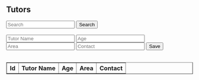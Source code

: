 <head>
	<script src="https://ajax.googleapis.com/ajax/libs/jquery/3.6.1/jquery.min.js"></script>
</head>

## Tutors


<input id="search" placeholder="Search">
<button onclick="search()">Search</button>
<br>
<br>
<input id="tutorname" placeholder="Tutor Name">
<input id="age" placeholder="Age">
<input id="area" placeholder="Area">
<input id="contact" placeholder="Contact">
<button onclick="addTut()">Save</button>
<br>
<br>

<!-- Create table to display question posts -->

<table id="tutorTable" border="1" style="border-collapse: collapse;">
		<tr>
				<th>Id</th>
				<th>Tutor Name</th>
				<th>Age</th>
				<th>Area</th>
				<th>Contact</th>
		</tr>
</table>

<script>
  Tut();
  function Tut() {
  	const options = {
                method: 'GET', // *GET, POST, PUT, DELETE, etc.
                // mode: 'cors', // no-cors, *cors, same-origin
                cache: 'default', // *default, no-cache, reload, force-cache, only-if-cached
                // credentials: 'same-origin', // include, same-origin, omit
                headers: {
                'Content-Type': 'application/json'
                // 'Content-Type': 'application/x-www-form-urlencoded',
                },
            };
    const url = "https://hetvitrivedi.tk/api/tutor/";
    fetch(url, options)
      .then(res => res.json())
      .then(data => {
        console.log(data);
        console.log(typeof data);
        console.log(JSON.stringify(data));

		for (let i = 0; i < data.length; i++) {
			addTableRow(data[i].tutorname, data[i].age, data[i].area, data[i].contact);
		}
      });
  }

  function addTut() {
	const postOptions = {
                method: 'POST', // *GET, POST, PUT, DELETE, etc.
                // mode: 'cors', // no-cors, *cors, same-origin
                cache: 'default', // *default, no-cache, reload, force-cache, only-if-cached
                // credentials: 'same-origin', // include, same-origin, omit
                headers: {
                'Content-Type': 'application/json'
                // 'Content-Type': 'application/x-www-form-urlencoded',
                },
            };
	// var problemData = new URLSearchParams();
	// problemData.append(`problem`, document.getElementById("question").value);
	// problemData.append(`Unit`, document.getElementById("unit").value);
	// problemData.append(`Topic`, document.getElementById("topic").value);
	// problemData.append(`Tags`, document.getElementById("tags").value);
	var url = "https://hetvitrivedi.tk/api/tutor/add";
	url += "?tutorname=" + document.getElementById("name").value;
	url += "&Age=" + document.getElementById("age").value;
	url += "&Area=" + document.getElementById("area").value;
	url += "&Contact=" + document.getElementById("contact").value;
	// fetch the API
	fetch(url, postOptions)
	// response is a RESTful "promise" on any successful fetch
	.then(response => {
	// check for response errors
	if (response.status !== 200) {
		error("PUT API response failure: " + response.status)
		return;  // api failure
	}
	// valid response will have JSON data
	response.json().then(data => {
		console.log(data);
	})
	})
	// catch fetch errors (ie Nginx ACCESS to server blocked)
	.catch(err => {
	console.log(err + " ");
	});
  }
  function addTableRow(tutorname, age, area, contact) {
	let tableRow = document.createElement("tr");
	let idCell = document.createElement("td");
	tableRow.appendChild(idCell);
	let tutornameCell = document.createElement("td");
	tutornameCell.innerText = tutorname;
	tableRow.appendChild(tutornameCell);
	let ageCell = document.createElement("td");
	ageCell.innerText = age;
	tableRow.appendChild(ageCell);
	let areaCell = document.createElement("td");
	areaCell.innerText = area;
	tableRow.appendChild(areaCell);
	let contactCell = document.createElement("td");
	contactCell.innerText = contact;
	tableRow.appendChild(contactCell);

	document.getElementById("tutorTable").appendChild(tableRow);
  }

  function removeTableRows() {
	let numRows = document.getElementById("tutorTable").rows.length;
	for (let i = numRows-1; i > 0; i--) {
		document.getElementById("tutorTable").removeChild(document.getElementById("tutorTable").rows[i]);
	}
  }

</script>